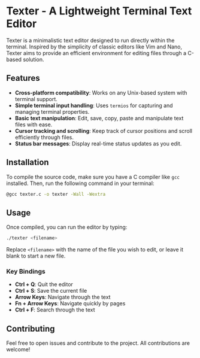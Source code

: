 
# Texter - A Lightweight Terminal Text Editor

Texter is a minimalistic text editor designed to run directly within the terminal. Inspired by the simplicity of classic editors like Vim and Nano, Texter aims to provide an efficient environment for editing files through a C-based solution.

## Features
- **Cross-platform compatibility**: Works on any Unix-based system with terminal support.
- **Simple terminal input handling**: Uses `termios` for capturing and managing terminal properties.
- **Basic text manipulation**: Edit, save, copy, paste and manipulate text files with ease.
- **Cursor tracking and scrolling**: Keep track of cursor positions and scroll efficiently through files.
- **Status bar messages**: Display real-time status updates as you edit.

## Installation

To compile the source code, make sure you have a C compiler like `gcc` installed. Then, run the following command in your terminal:

```bash
@gcc texter.c -o texter -Wall -Wextra 
```

## Usage

Once compiled, you can run the editor by typing:

```bash
./texter <filename>
```

Replace `<filename>` with the name of the file you wish to edit, or leave it blank to start a new file.

### Key Bindings

- **Ctrl + Q**: Quit the editor
- **Ctrl + S**: Save the current file
- **Arrow Keys**: Navigate through the text
- **Fn + Arrow Keys**: Navigate quickly by pages
- **Ctrl + F**: Search through the text


## Contributing

Feel free to open issues and contribute to the project. All contributions are welcome!

